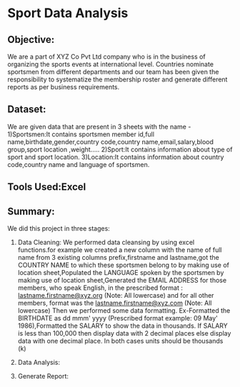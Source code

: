 # Sport Data Analysis 
## Objective:
We are a part of XYZ Co Pvt Ltd company who is in the business of organizing the sports events at international level. Countries nominate sportsmen from different departments and our team has been given the responsibility to systematize the membership roster and generate different reports as per business requirements.

## Dataset:
We are given data that are present in 3 sheets with the name -
1)Sportsmen:It contains sportsmen member id,full name,birthdate,gender,country code,country name,email,salary,blood group,sport location ,weight.....
2)Sport:It contains information about type of sport and sport location.
3)Location:It contains information about country code,country name and language of sportsmen.

## Tools Used:Excel

## Summary:
We did this project in three stages: 
1) Data Cleaning:
We performed data cleansing by using excel functions.for example we created a new column with the name of full name from 3 existing columns prefix,firstname and          lastname,got the COUNTRY NAME to which these sportsmen belong to by making use of location sheet,Populated the LANGUAGE spoken by the sportsmen by making use of location sheet,Generated the EMAIL ADDRESS for those members, who speak English, in the prescribed format : lastname.firstname@xyz.org (Note: All lowercase) and for all other members, format was the lastname.firstname@xyz.com (Note: All lowercase)
Then we performed some data formatting. Ex-Formatted the BIRTHDATE as dd mmm' yyyy (Prescribed format example: 09 May' 1986),Formatted the SALARY to show the data in thousands. If SALARY is less than 100,000 then display data with 2 decimal places else display data with one decimal place. In both cases units should be thousands (k)

2) Data Analysis:
3) Generate Report:





